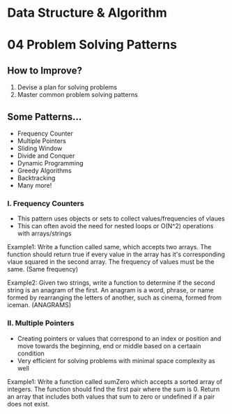 # Data Structure & Algorithm

# 04 Problem Solving Patterns

## How to Improve?
1. Devise a plan for solving problems
2. Master common problem solving patterns

## Some Patterns...
* Frequency Counter
* Multiple Pointers
* Sliding Window
* Divide and Conquer
* Dynamic Programming
* Greedy Algorithms
* Backtracking
* Many more!

### I. Frequency Counters
* This pattern uses objects or sets to collect values/frequencies of vlaues
* This can often avoid the need for nested loops or O(N^2) operations with arrays/strings

Example1: Write a function called same, which accepts two arrays. The function should return true if every value in the array has it's corresponding vlaue squared in the second array. The frequency of values must be the same. (Same frequency)

Example2: Given two strings, write a function to determine if the second string is an anagram of the first. An anagram is a word, phrase, or name formed by rearranging the letters of another, such as cinema, formed from iceman. (ANAGRAMS)

### II. Multiple Pointers
* Creating pointers or values that correspond to an index or position and move towards the beginning, end or middle based on a certaain condition
* Very efficient for solving problems with minimal space complexity as well

Example1: Write a function called sumZero which accepts a sorted array of integers. The function should find the first pair where the sum is 0. Return an array that includes both values that sum to zero or undefined if a pair does not exist.